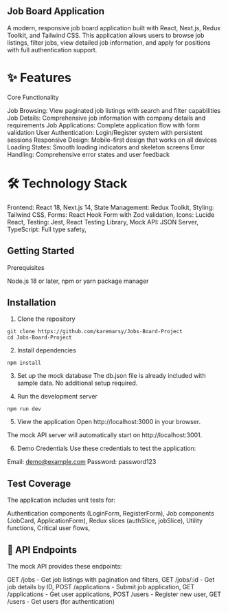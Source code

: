 ## Job Board Application
A modern, responsive job board application built with React, Next.js, Redux Toolkit, and Tailwind CSS. This application allows users to browse job listings, filter jobs, view detailed job information, and apply for positions with full authentication support.

# ✨ Features
Core Functionality

Job Browsing: View paginated job listings with search and filter capabilities
Job Details: Comprehensive job information with company details and requirements
Job Applications: Complete application flow with form validation
User Authentication: Login/Register system with persistent sessions
Responsive Design: Mobile-first design that works on all devices
Loading States: Smooth loading indicators and skeleton screens
Error Handling: Comprehensive error states and user feedback

# 🛠️ Technology Stack

Frontend: React 18, Next.js 14,
State Management: Redux Toolkit,
Styling: Tailwind CSS,
Forms: React Hook Form with Zod validation,
Icons: Lucide React,
Testing: Jest, React Testing Library,
Mock API: JSON Server,
TypeScript: Full type safety,

## Getting Started

Prerequisites

Node.js 18 or later,
npm or yarn package manager

## Installation

1. Clone the repository
 ```
git clone https://github.com/karemarsy/Jobs-Board-Project
cd Jobs-Board-Project
```

2. Install dependencies
```
npm install

```

3. Set up the mock database
The db.json file is already included with sample data. No additional setup required.

4. Run the development server

```
npm run dev
```
5. View the application
Open http://localhost:3000 in your browser.

The mock API server will automatically start on http://localhost:3001.

6. Demo Credentials
Use these credentials to test the application:

Email: demo@example.com
Password: password123



## Test Coverage
The application includes unit tests for:

Authentication components (LoginForm, RegisterForm),
Job components (JobCard, ApplicationForm),
Redux slices (authSlice, jobSlice),
Utility functions,
Critical user flows,

## 📝 API Endpoints
The mock API provides these endpoints:

GET /jobs - Get job listings with pagination and filters,
GET /jobs/:id - Get job details by ID,
POST /applications - Submit job application,
GET /applications - Get user applications,
POST /users - Register new user,
GET /users - Get users (for authentication)

